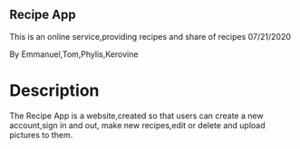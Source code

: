 ## Recipe App
This is an online service,providing recipes and share of recipes 07/21/2020

By Emmanuel,Tom,Phylis,Kerovine

# Description
The Recipe App is a website,created so that users can create a new account,sign in and out, make new recipes,edit or delete and upload pictures to them.

